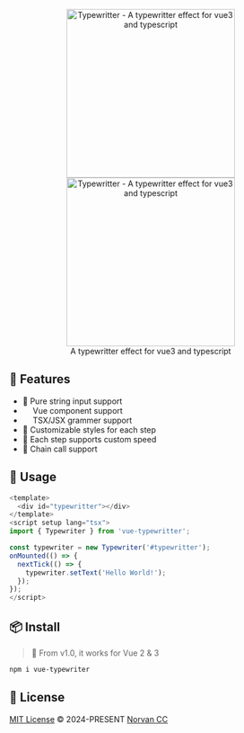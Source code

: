 <p align="center">
<a href="https://github.com/norvancc/typewritter#gh-light-mode-only">
  <img src="https://github.com/norvancc/typewritter/raw/main/public/logo_light.png#gh-light-mode-only" alt="Typewritter - A typewritter effect for vue3 and typescript" width="300">
</a>
<a href="https://github.com/norvancc/typewritter#gh-dark-mode-only">
  <img src="https://raw.githubusercontent.com/norvancc/typewritter/main/public/logo_dark.png#gh-dark-mode-only" alt="Typewritter - A typewritter effect for vue3 and typescript" width="300">
</a>
<br>
 A typewritter effect for vue3 and typescript
</p>

## 🚀 Features

- 📝 Pure string input support
- <img src="https://raw.githubusercontent.com/norvancc/typewritter/main/public/vue.svg" width="14"> Vue component support
- <img src="https://raw.githubusercontent.com/norvancc/typewritter/main/public/tsx.svg" width="14"> TSX/JSX grammer support
- 🔫 Customizable styles for each step
- 🚀 Each step supports custom speed
- 🚅 Chain call support

## 🦄 Usage

```ts
<template>
  <div id="typewritter"></div>
</template>
<script setup lang="tsx">
import { Typewriter } from 'vue-typewritter';

const typewriter = new Typewriter('#typewritter');
onMounted(() => {
  nextTick(() => {
    typewriter.setText('Hello World!');
  });
});
</script>
```

## 📦 Install

> 🎩 From v1.0, it works for Vue 2 & 3

```bash
npm i vue-typewriter
```

## 📄 License

[MIT License](https://github.com/norvancc/typewritter/blob/main/LICENSE) © 2024-PRESENT [Norvan CC](https://norvan.cc)
